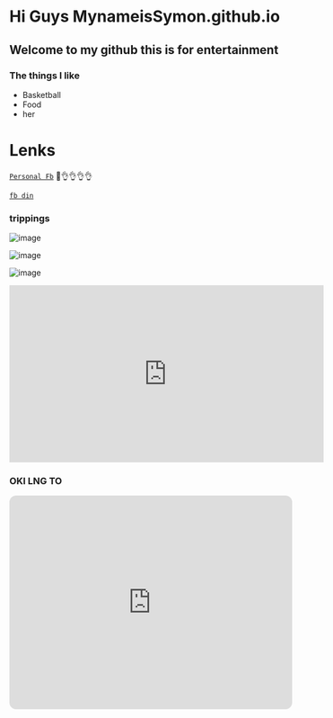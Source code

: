 # Hi Guys MynameisSymon.github.io
## Welcome to my github this is for entertainment
### The things I like
- Basketball
- Food
- her

# Lenks

[`Personal Fb`](https://www.facebook.com/profile.php?id=100016667089129)
👀👌👌👌👌

[`fb din`](https://www.facebook.com/profile.php?id=100087106912217)

### **trippings**

![image](https://scontent.fceb6-1.fna.fbcdn.net/v/t39.30808-6/310455603_1214345419131016_222160216254577958_n.jpg?_nc_cat=102&ccb=1-7&_nc_sid=174925&_nc_eui2=AeHI7Rosx7lWJwYbSSLRdCFBwa4iDwUtcEPBriIPBS1wQ_5X1H9ZWDThehO-mc57aIHMWG8eB5tRZUDiL1Go--o-&_nc_ohc=gQ6E_QiJ65AAX-tOEiv&tn=DO0ucFuuE7mqPu4J&_nc_ht=scontent.fceb6-1.fna&oh=00_AfCdIkbxsPc0yyXyAMeLkziIs6SU5dlrJTwzVt0s69OHGA&oe=6380E84F)

![image](https://scontent.fceb6-1.fna.fbcdn.net/v/t39.30808-6/316424282_701131444942579_6751416878700395252_n.jpg?stp=dst-jpg_p526x296&_nc_cat=101&ccb=1-7&_nc_sid=8bfeb9&_nc_eui2=AeHIUTiOQwC9ol0fEKTqdUTktgf86l865BO2B_zqXzrkEzN2hwygL0jk0fBadow6pqR5B94xWNHhJRgpdZtidhRz&_nc_ohc=fU2y-JJLKWMAX-ge6bY&_nc_ht=scontent.fceb6-1.fna&oh=00_AfCX7-1dWqfFrm_CwzG5TBe_x0QKyRNyxib4K8bbpWICgg&oe=63814158)


![image](https://scontent.fceb6-1.fna.fbcdn.net/v/t39.30808-6/280155793_1112069246025301_3966556680101626654_n.jpg?_nc_cat=101&ccb=1-7&_nc_sid=174925&_nc_eui2=AeGZfSgIZj5V_FPkzf0SfvYHjeLOzpdea3-N4s7Ol15rfwbB7q4WUmk6BEHDl8rgS3okqaQZaky8hPnVhq-PpByf&_nc_ohc=U6G1PTsrRmgAX-Hz3S_&_nc_ht=scontent.fceb6-1.fna&oh=00_AfCvF8VgU1qz7IAzlCxa8RM46fnU5KmDnFbVN3bq8yZ-KA&oe=63815E0F)


<iframe width="560" height="315" src="https://www.youtube.com/embed/lg5WKsVnEA4" title="YouTube video player" frameborder="0" allow="accelerometer; autoplay; clipboard-write; encrypted-media; gyroscope; picture-in-picture" allowfullscreen></iframe>




### OKI LNG TO

<iframe style="border-radius:12px" src="https://open.spotify.com/embed/playlist/4NFxLSB2VLOdt0yeCNwN85?utm_source=generator" width="100%" height="380" frameBorder="0" allowfullscreen="" allow="autoplay; clipboard-write; encrypted-media; fullscreen; picture-in-picture" loading="lazy"></iframe>



 
 
